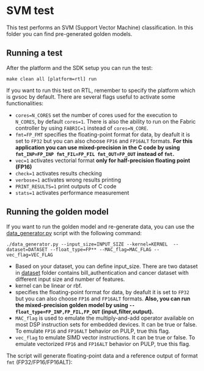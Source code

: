 # SVM test
This test performs an SVM (Support Vector Machine) classification.
In this folder you can find pre-generated golden models.

## Running a test
After the platform and the SDK setup you can run the test:

~~~~~shell
make clean all [platform=rtl] run
~~~~~

If you want to run this test on RTL, remember to specify the platform which is gvsoc by default.
There are several flags useful to activate some functionalities:

- `cores=N_CORES` set the number of cores used for the execution to `N_CORES`, by default `cores=1`. There is also the ability to run on the Fabric controller by using `FABRIC=1` instead of `cores=N_CORE`.
- `fmt=FP_FMT` specifies the floating-point format for data, by deafult it is set to `FP32` but you can also choose `FP16` and `FP16ALT` formats. **For this application you can use mixed-precision in the C code by using `fmt_INP=FP_INP fmt_FIL=FP_FIL fmt_OUT=FP_OUT` instead of `fmt`.**
- `vec=1` activates vectorial format **only for half-precision floating point (FP16)**
- `check=1` activates results checking
- `verbose=1` activates wrong results printing
- `PRINT_RESULTS=1` print outputs of C code
- `stats=1` activates performance measurement

## Running the golden model
If you want to run the golden model and re-generate data, you can use the [data_generator.py](./data_generator.py) script with the following command:

~~~~~shell
./data_generator.py --input_size=INPUT_SIZE --kernel=KERNEL  --dataset=DATASET --float_type=FP** --MAC_flag=MAC_FLAG --vec_flag=VEC_FLAG
~~~~~
- Based on your dataset, you can define input_size. There are two dataset in [dataset](./dataset) folder contains bill_authentication and cancer dataset with different input size and number of features.
- kernel can be linear or rbf.
- specifies the floating-point format for data, by deafult it is set to `FP32` but you can also choose `FP16` and `FP16ALT` formats. **Also, you can run the mixed-precision golden model by using `--float_type=FP_INP,FP_FIL,FP_OUT` (input,filter,output).**
- `MAC_flag` is used to emulate the multiply-and-add operator available on most DSP instruction sets for embedded devices. It can be true or false. To emulate `FP16` and `FP16ALT` behavior on PULP, true this flag.
- `vec_flag` to emulate SIMD vector instructions. It can be true or false. To emulate vectorized `FP16` and `FP16ALT` behavior on PULP, true this flag.

The script will generate floating-point data and a reference output of format `fmt` (FP32/FP16/FP16ALT):

